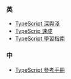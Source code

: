 ### 英
* [TypeScript 深與淺](https://basarat.gitbooks.io/typescript/content/)
* [TypeScrip 速成](http://ngcourse.rangle.io/handout/features/typescript.html)
* [TypeScript 學習指南](https://github.com/TypeStrong/learn-typescript)

### 中
* [TypeScript 參考手冊](https://zhongsp.gitbooks.io/typescript-handbook/content/)
